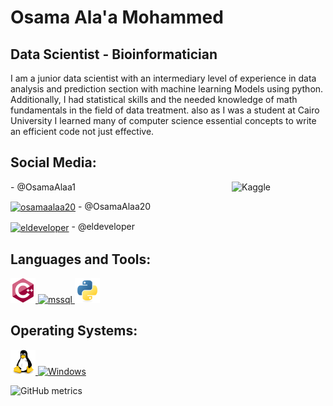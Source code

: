 # Osama Ala'a Mohammed 
## Data Scientist - Bioinformatician

I am a junior data scientist with an intermediary level of experience in data analysis and prediction section with machine learning Models using python. Additionally, I had statistical skills and the needed knowledge of math fundamentals in the field of data treatment. also as I was a student at Cairo University I learned many of computer science essential concepts to write an efficient code not just effective.






<h2 align="left">Social Media:</h2>
<p align="left">
  
  

  <a href="https://www.kaggle.com/osamaalaa2001/" target="_blank" rel="noreferrer"> <img align="right" src="https://www.kaggle.com/static/images/site-logo.svg" alt="Kaggle" width="150" height="150"/> </a>

  <a href="https://linkedin.com/in/osamaalaa1" alt="Linkedin" target="blank"></a>  - @OsamaAlaa1 
  
  
  <a href="https://fb.com/osamaalaa20" target="blank"><img align="center" src="https://cdn-icons.flaticon.com/png/128/3670/premium/3670124.png?token=exp=1651593278~hmac=4d454ed1635fd8ccc034c115bf909310" alt="osamaalaa20" height="40" width="40" /></a>  -  @OsamaAlaa20
  
  <a href="https://www.youtube.com/c/eldeveloper" target="blank"><img align="center" src="https://cdn-icons-png.flaticon.com/128/185/185983.png" alt="eldeveloper" height="40" width="40" text="youtube"/></a>     - @eldeveloper
  
</p>



<h2 align="left">Languages and Tools:</h2>
<p align="left"> <a href="https://www.w3schools.com/cpp/" target="_blank" rel="noreferrer"> <img src="https://raw.githubusercontent.com/devicons/devicon/master/icons/cplusplus/cplusplus-original.svg" alt="cplusplus" width="40" height="40"/> </a> <a href="https://www.microsoft.com/en-us/sql-server" target="_blank" rel="noreferrer"> <img src="https://www.svgrepo.com/show/303229/microsoft-sql-server-logo.svg" alt="mssql" width="40" height="40"/> </a> <a href="https://www.python.org" target="_blank" rel="noreferrer"> <img src="https://raw.githubusercontent.com/devicons/devicon/master/icons/python/python-original.svg" alt="python" width="40" height="40"/> </a> </p>

<h2 align="left">Operating Systems:</h2>
<a href="https://www.linux.org/" target="_blank" rel="noreferrer"> <img src="https://raw.githubusercontent.com/devicons/devicon/master/icons/linux/linux-original.svg" alt="linux" width="40" height="40"/> </a>
<a href="https://www.microsoft.com/en-us/windows/" target="_blank" rel="noreferrer"> <img src="https://cdn-icons-png.flaticon.com/512/270/270831.png" alt="Windows" width="40" height="40"/> </a> </p>


![GitHub metrics](https://metrics.lecoq.io/OsamaAlaa1)  




